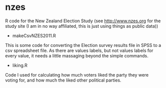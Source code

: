 # nzes
R code for the New Zealand Election Study (see http://www.nzes.org for the study site (I am in no way affiliated, this is just using things as public data))

* makeCsvNZES2011.R

This is some code for converting the Election survey results file in SPSS to a csv spreadsheet file. As there are values labels, but not values labels for every value, it needs a little massaging beyond the simple commands.

* liking.R

Code I used for calculating how much voters liked the party they were voting for, and how much the liked other political parties.

